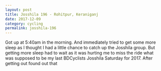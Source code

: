 ```yaml
---
layout: post
title: Josshila 196 - Rohitpur, Keraniganj
date: 2017-12-09
category: cycling
permalink: josshila-196
---
```


Got up at 5:40am in the morning.
And immediately tried to get some more sleep as I thought I had a little chance to catch up the Josshila group.
But getting more sleep had to wait as it was hurting me to miss the ride what was supposed to be my last BDCyclists Josshila Saturday for 2017.
After getting out found out that 
